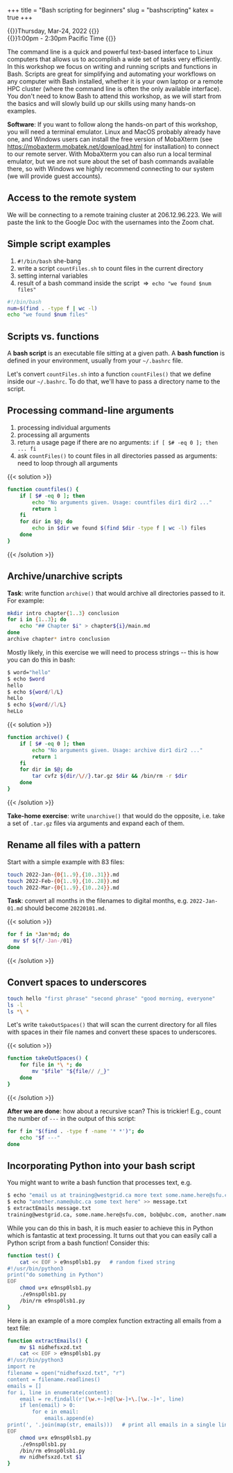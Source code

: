 +++
title = "Bash scripting for beginners"
slug = "bashscripting"
katex = true
+++

{{<cor>}}Thursday, Mar-24, 2022 {{</cor>}}\
{{<cgr>}}1:00pm - 2:30pm Pacific Time {{</cgr>}}

The command line is a quick and powerful text-based interface to Linux computers that allows us to accomplish a wide set
of tasks very efficiently. In this workshop we focus on writing and running scripts and functions in Bash. Scripts are
great for simplifying and automating your workflows on any computer with Bash installed, whether it is your own laptop
or a remote HPC cluster (where the command line is often the only available interface). You don't need to know Bash to
attend this workshop, as we will start from the basics and will slowly build up our skills using many hands-on examples.

**Software**: If you want to follow along the hands-on part of this workshop, you will need a terminal emulator. Linux
and MacOS probably already have one, and Windows users can install the free version of MobaXterm (see
https://mobaxterm.mobatek.net/download.html for installation) to connect to our remote server. With MobaXterm you can
also run a local terminal emulator, but we are not sure about the set of bash commands available there, so with Windows
we highly recommend connecting to our system (we will provide guest accounts).

## Access to the remote system

We will be connecting to a remote training cluster at 206.12.96.223. We will paste the link to the Google Doc with the
usernames into the Zoom chat.

## Simple script examples

1. `#!/bin/bash` she-bang
1. write a script `countFiles.sh` to count files in the current directory
1. setting internal variables
1. result of a bash command inside the script $~\Rightarrow~$ `echo "we found $num files"`

```sh
#!/bin/bash
num=$(find . -type f | wc -l)
echo "we found $num files"
```

## Scripts vs. functions

A **bash script** is an executable file sitting at a given path. A **bash function** is defined in your environment,
usually from your `~/.bashrc` file.

Let's convert `countFiles.sh` into a function `countFiles()` that we define inside our `~/.bashrc`. To do that, we'll
have to pass a directory name to the script.

## Processing command-line arguments

1. processing individual arguments
1. processing all arguments
1. return a usage page if there are no arguments: `if [ $# -eq 0 ]; then ... fi`
1. ask `countFiles()` to count files in all directories passed as arguments: need to loop through all arguments

{{< solution >}}
```sh
function countfiles() {
    if [ $# -eq 0 ]; then
        echo "No arguments given. Usage: countfiles dir1 dir2 ..."
        return 1
    fi
    for dir in $@; do
        echo in $dir we found $(find $dir -type f | wc -l) files
    done
}
```
{{< /solution >}}

## Archive/unarchive scripts

**Task**: write function `archive()` that would archive all directories passed to it. For example:

```sh
mkdir intro chapter{1..3} conclusion
for i in {1..3}; do
    echo "## Chapter $i" > chapter${i}/main.md
done
archive chapter* intro conclusion
```

Mostly likely, in this exercise we will need to process strings -- this is how you can do this in bash:

```sh
$ word="hello"
$ echo $word
hello
$ echo ${word/l/L}
heLlo
$ echo ${word//l/L}
heLLo
```

{{< solution >}}
```sh
function archive() {
    if [ $# -eq 0 ]; then
        echo "No arguments given. Usage: archive dir1 dir2 ..."
        return 1
    fi
    for dir in $@; do
        tar cvfz ${dir/\//}.tar.gz $dir && /bin/rm -r $dir
    done
}
```
{{< /solution >}}

**Take-home exercise**: write `unarchive()` that would do the opposite, i.e. take a set of `.tar.gz` files via arguments
  and expand each of them.

## Rename all files with a pattern

Start with a simple example with 83 files:

```sh
touch 2022-Jan-{0{1..9},{10..31}}.md
touch 2022-Feb-{0{1..9},{10..28}}.md
touch 2022-Mar-{0{1..9},{10..24}}.md
```

**Task**: convert all months in the filenames to digital months, e.g. `2022-Jan-01.md` should become `20220101.md`.

{{< solution >}}
```sh
for f in *Jan*md; do
  mv $f ${f/-Jan-/01}
done
```
{{< /solution >}}

## Convert spaces to underscores

```sh
touch hello "first phrase" "second phrase" "good morning, everyone"
ls -l
ls *\ *
```

Let's write `takeOutSpaces()` that will scan the current directory for all files with spaces in their file names and
convert these spaces to underscores.

{{< solution >}}
```sh
function takeOutSpaces() {
    for file in *\ *; do
	    mv "$file" "${file// /_}"
    done
}
```
{{< /solution >}}

**After we are done**: how about a recursive scan? This is trickier! E.g., count the number of `---` in the output of
  this script:

```sh
for f in "$(find . -type f -name '* *')"; do
    echo "$f ---"
done
```

## Incorporating Python into your bash script

You might want to write a bash function that processes text, e.g.

```sh
$ echo "email us at training@westgrid.ca more text some.name.here@sfu.com more text \"bob@ubc.com\"" > message.txt
$ echo "another.name@ubc.ca some text here" >> message.txt
$ extractEmails message.txt
training@westgrid.ca, some.name.here@sfu.com, bob@ubc.com, another.name@ubc.ca
```

While you can do this in bash, it is much easier to achieve this in Python which is fantastic at text processing. It
turns out that you can easily call a Python script from a bash function! Consider this:

```sh
function test() {
    cat << EOF > e9nsp0lsb1.py   # random fixed string
#!/usr/bin/python3
print("do something in Python")
EOF
    chmod u+x e9nsp0lsb1.py
    ./e9nsp0lsb1.py
    /bin/rm e9nsp0lsb1.py
}
```

Here is an example of a more complex function extracting all emails from a text file:

```sh
function extractEmails() {
    mv $1 nidhefsxzd.txt
    cat << EOF > e9nsp0lsb1.py
#!/usr/bin/python3
import re
filename = open("nidhefsxzd.txt", "r")
content = filename.readlines()
emails = []
for i, line in enumerate(content):
    email = re.findall(r'[\w.+-]+@[\w-]+\.[\w.-]+', line)
    if len(email) > 0:
        for e in email:
            emails.append(e)
print(', '.join(map(str, emails)))   # print all emails in a single line without quotes
EOF
    chmod u+x e9nsp0lsb1.py
    ./e9nsp0lsb1.py
    /bin/rm e9nsp0lsb1.py
    mv nidhefsxzd.txt $1
}
```
